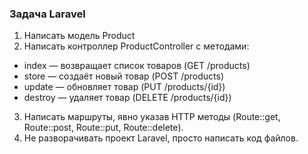 ### Задача Laravel
1. Написать модель Product
2. Написать контроллер ProductController с методами:
- index — возвращает список товаров (GET /products)
- store — создаёт новый товар (POST /products)
- update — обновляет товар (PUT /products/{id})
- destroy — удаляет товар (DELETE /products/{id})
3. Написать маршруты, явно указав HTTP методы (Route::get, Route::post, Route::put, Route::delete).
4. Не разворачивать проект Laravel, просто написать код файлов.
